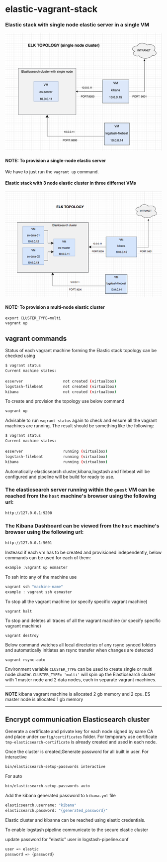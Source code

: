 # elastic-vagrant-stack

### Elastic stack with single node elastic server in a single  VM
![ELK single node topology](elastic-stack-singlenode-topology.png)

#### NOTE: To provision a single-node elastic server

We have to just run the ```vagrant up``` command.

#### Elastic stack with 3 node elastic cluster in three differnet VMs
![ELK topology](elastic-stack-topology.png)

#### NOTE: To provision a multi-node elastic cluster

```
export CLUSTER_TYPE=multi
vagrant up
```


## vagrant commands

Status of each vagrant machine forming the Elastic stack topology can be checked using

```bash
$ vagrant status
Current machine states:

esserver                  not created (virtualbox)
logstash-filebeat         not created (virtualbox)
kibana                    not created (virtualbox)
```

To create and provision the topology use below command
```bash
vagrant up
```

Advisable to run `vagrant status` again to check and ensure all the vagrant machines are running. The result should be something like the following:
```bash
$ vagrant status
Current machine states:

esserver                  running (virtualbox)
logstash-filebeat         running (virtualbox)
kibana                    running (virtualbox)
```

Automatically elasticsearch cluster,kibana,logstash and filebeat will be configured and pipeline will be build for ready to use.

### The elasticsearch server running within the ```guest``` VM can be reached from the ```host``` machine's browser using the following url:
```bash
http://127.0.0.1:9200
```

### The Kibana Dashboard can be viewed from the ```host``` machine's browser using the following url:
```bash
http://127.0.0.1:5601
```


Insteasd if each vm has to be created and provisioned independently, below commands can be used for each of them:

```bash
example :vagrant up esmaster
```

To ssh into any of the machine use 
```bash
vagrant ssh "machine-name"
example : vagrant ssh esmaster
```

To stop all the vagrant machine (or specify specific vagrant machine)
```
vagrant halt
```

To stop and deletes all traces of all the vagrant machine (or specify specific vagrant machine)
```
vagrant destroy
```

Below command watches all local directories of any rsync synced folders and automatically initiates an rsync transfer when changes are detected
```
vagrant rsync-auto
```

Environment variable `CLUSTER_TYPE` can be used to create single or multi node cluster. `CLUSTER_TYPE= 'multi'` will spin up the Elasticsearch cluster with 1 master node and 2 data nodes, each in separate vagrant machines. 

---
**NOTE** 
kibana vagrant machine is allocated 2 gb memory and 2 cpu.
ES master node is allocated 1 gb memory

---

## Encrypt communication Elasticsearch cluster
Generate a certificate and private key for each node signed by same CA and place under `config/certificates` folder.
For temporary use  certificate `tmp-elasticsearch-certificate`  is already created and used in each node.

Once the cluster is created,Generate password for all built in user.
For interactive
```bash
bin/elasticsearch-setup-passwords interactive   
```
For auto
```bash
bin/elasticsearch-setup-passwords auto
```
Add the kibana generated password to `kibana.yml` file
```bash
elasticsearch.username: "kibana"
elasticsearch.password: "{generated_password}"
``` 
Elastic cluster and kibanna can be reached using elastic credentials.

To enable logstash pipeline communicate to the secure elastic cluster

update password for "elastic" user in logstash-pipeline.conf

```bash
user => elastic
password => {password}
```
